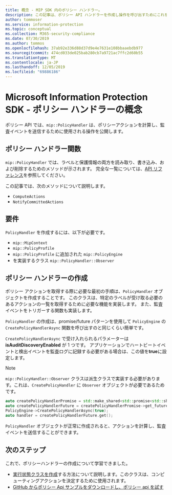 ```yaml
---
title: 概念 - MIP SDK 内のポリシー ハンドラー。
description: この記事は、ポリシー API ハンドラーを作成し操作を呼び出すためにこれを使用する方法について理解するのに役立ちます。
author: tommoser
ms.service: information-protection
ms.topic: conceptual
ms.collection: M365-security-compliance
ms.date: 07/30/2019
ms.author: tommos
ms.openlocfilehash: 37ab92e336d88d37d9e4e7631e108bbaaebdb977
ms.sourcegitcommit: 474cd033de025bab280cb7a9721ac7ffc2d60b55
ms.translationtype: MT
ms.contentlocale: ja-JP
ms.lasthandoff: 12/05/2019
ms.locfileid: "69886186"
---
```

# <a name="microsoft-information-protection-sdk---policy-handler-concepts"></a>Microsoft Information Protection SDK - ポリシー ハンドラーの概念

ポリシー API では、`mip::PolicyHandler` は、ポリシーアクションを計算し、監査イベントを送信するために使用される操作を公開します。

## <a name="policy-handler-functions"></a>ポリシー ハンドラー関数

`mip::PolicyHandler` では、ラベルと保護情報の両方を読み取り、書き込み、および削除するためのメソッドが示されます。 完全な一覧については、[API リファレンス](reference/class_mip_PolicyHandler.md)を参照してください。

この記事では、次のメソッドについて説明します。

- `ComputeActions`
- `NotifyCommittedActions`

## <a name="requirements"></a>要件

`PolicyHandler` を作成するには、以下が必要です。

- `mip::MipContext`
- `mip::PolicyProfile`
- `mip::PolicyProfile` に追加された `mip::PolicyEngine`
- を実装するクラス `mip::PolicyHandler::Observer`

## <a name="create-a-policy-handler"></a>ポリシー ハンドラーの作成

ポリシー アクションを取得する際に必要な最初の手順は、`PolicyHandler` オブジェクトを作成することです。 このクラスは、特定のラベルが受け取る必要のあるアクションの一覧を取得するために必要な機能を実装します。 また、監査イベントをトリガーする関数も実装します。

`PolicyHandler` の作成は、promise/future パターンを使用して `PolicyEngine` の `CreatePolicyHandlerAsync` 関数を呼び出すのと同じくらい簡単です。

`CreatePolicyHandlerAsync` で受け入れられるパラメーターは **isAuditDiscoveryEnabled** が 1 つです。 アプリケーションでハートビートイベントと検出イベントを監査ログに記録する必要がある場合は、この値を**true**に設定します。

> [!NOTE]
> `mip::PolicyHandler::Observer` クラスは派生クラスで実装する必要があります。これは、`CreatePolicyHandler` に `Observer` オブジェクトが必要であるためです。 

```cpp
auto createPolicyHandlerPromise = std::make_shared<std::promise<std::shared_ptr<mip::PolicyHandler>>>();
auto createPolicyHandlerFuture = createPolicyHandlerPromise->get_future();
PolicyEngine->CreatePolicyHandlerAsync(true);
auto handler = createPolicyHandlerFuture.get();
```

`PolicyHandler` オブジェクトが正常に作成されると、アクションを計算し、監査イベントを送信することができます。

## <a name="next-steps"></a>次のステップ

これで、ポリシーハンドラーの作成について学習できました。

- [実行状態クラスを作成](concept-handler-policy-executionstate-cpp.md)する方法について説明します。このクラスは、コンピューティングアクションを決定するために使用されます。
- [GitHub からポリシー Api サンプルをダウンロードし、ポリシー api を試す](https://azure.microsoft.com/resources/samples/?sort=0&term=mipsdk+policyapi)
